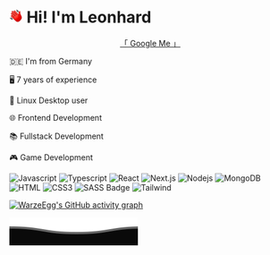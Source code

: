 <h1><img width="24" src="assets/wave.png"> Hi! I'm Leonhard</h1>
<p align="center">
    <a href="https://www.google.com/search?q=Leonhard+Tissen">「 Google Me 」</a>
</p>

<p>🇩🇪 I'm from Germany</p>
<p>🖥️ 7 years of experience</p>
<p>🐧 Linux Desktop user</p>
<p>🌐 Frontend Development</p>
<p>📚 Fullstack Development</p>
<p>🎮 Game Development</p>

![Javascript](https://img.shields.io/badge/Javascript-F0DB4F?style=for-the-badge&labelColor=black&logo=javascript&logoColor=F0DB4F)
![Typescript](https://img.shields.io/badge/Typescript-007acc?style=for-the-badge&labelColor=black&logo=typescript&logoColor=007acc)
![React](https://img.shields.io/badge/-React-61DBFB?style=for-the-badge&labelColor=black&logo=react&logoColor=61DBFB)
![Next.js](https://img.shields.io/badge/next.js-000000?style=for-the-badge&logo=nextdotjs&logoColor=white)
![Nodejs](https://img.shields.io/badge/Nodejs-3C873A?style=for-the-badge&labelColor=black&logo=node.js&logoColor=3C873A)
![MongoDB](https://img.shields.io/badge/MongoDB-4EA94B?style=for-the-badge&logo=mongodb&logoColor=white)
![HTML](https://img.shields.io/badge/HTML5-E34F26?style=for-the-badge&logo=html5&logoColor=white)
![CSS3](https://img.shields.io/badge/CSS3-1572B6?style=for-the-badge&logo=css3&logoColor=white)
![SASS Badge](https://img.shields.io/badge/Sass-CC6699?style=for-the-badge&logo=sass&logoColor=white)
![Tailwind](https://img.shields.io/badge/Tailwind_CSS-092749?style=for-the-badge&logo=tailwindcss&logoColor=06B6D4&labelColor=000000)

[![WarzeEgg's GitHub activity graph](https://github-readme-activity-graph.vercel.app/graph?username=WarzeEgg&bg_color=000000&color=ffffff&line=6fff91&point=2da272&area=true&hide_border=true)](https://github.com/ashutosh00710/github-readme-activity-graph)

<img src="assets/footer.svg">
